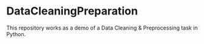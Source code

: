 # DataCleaningPreparation
This repository works as a demo of a Data Cleaning &amp; Preprocessing task in Python.
